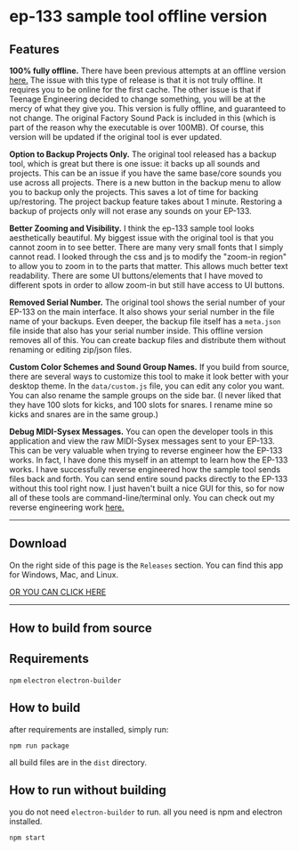 # ep-133 sample tool offline version

## Features

**100% fully offline.** There have been previous attempts at an offline version [here.](https://www.reddit.com/r/teenageengineering/comments/1aylewn/offline_ep133_sample_tool/) The issue with this type of release is that it is not truly offline. It requires you to be online for the first cache. The other issue is that if Teenage Engineering decided to change something, you will be at the mercy of what they give you. This version is fully offline, and guaranteed to not change. The original Factory Sound Pack is included in this (which is part of the reason why the executable is over 100MB). Of course, this version will be updated if the original tool is ever updated.

**Option to Backup Projects Only.** The original tool released has a backup tool, which is great but there is one issue: it backs up all sounds and projects. This can be an issue if you have the same base/core sounds you use across all projects. There is a new button in the backup menu to allow you to backup only the projects. This saves a lot of time for backing up/restoring. The project backup feature takes about 1 minute. Restoring a backup of projects only will not erase any sounds on your EP-133.

**Better Zooming and Visibility.** I think the ep-133 sample tool looks aesthetically beautiful. My biggest issue with the original tool is that you cannot zoom in to see better. There are many very small fonts that I simply cannot read. I looked through the css and js to modify the "zoom-in region" to allow you to zoom in to the parts that matter. This allows much better text readability. There are some UI buttons/elements that I have moved to different spots in order to allow zoom-in but still have access to UI buttons.

**Removed Serial Number.** The original tool shows the serial number of your EP-133 on the main interface. It also shows your serial number in the file name of your backups. Even deeper, the backup file itself has a `meta.json` file inside that also has your serial number inside. This offline version removes all of this. You can create backup files and distribute them without renaming or editing zip/json files.

**Custom Color Schemes and Sound Group Names.** If you build from source, there are several ways to customize this tool to make it look better with your desktop theme. In the `data/custom.js` file, you can edit any color you want. You can also rename the sample groups on the side bar. (I never liked that they have 100 slots for kicks, and 100 slots for snares. I rename mine so kicks and snares are in the same group.)

**Debug MIDI-Sysex Messages.** You can open the developer tools in this application and view the raw MIDI-Sysex messages sent to your EP-133. This can be very valuable when trying to reverse engineer how the EP-133 works. In fact, I have done this myself in an attempt to learn how the EP-133 works. I have successfully reverse engineered how the sample tool sends files back and forth. You can send entire sound packs directly to the EP-133 without this tool right now. I just haven't built a nice GUI for this, so for now all of these tools are command-line/terminal only. You can check out my reverse engineering work [here.](https://github.com/garrettjwilke/ep_133_sysex_thingy)

---

## Download

On the right side of this page is the `Releases` section. You can find this app for Windows, Mac, and Linux.

[OR YOU CAN CLICK HERE](https://github.com/garrettjwilke/ep_133_tool_thingy/releases)

---

## How to build from source

## Requirements

`npm`
`electron`
`electron-builder`

## How to build

after requirements are installed, simply run:
```
npm run package
```

all build files are in the `dist` directory.

## How to run without building

you do not need `electron-builder` to run. all you need is npm and electron installed.
```
npm start
```
